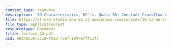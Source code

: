 ```yaml
---
content_type: resource
description: '3D Characteristics, BC''s. Quasi-3D: Constant-Crossflow Approximation'
file: https://ol-ocw-studio-app-qa.s3.amazonaws.com/courses/16-13-aerodynamics-of-viscous-fluids-fall-2003/681485365518f01377ef1047efff11f7_lecture_34.pdf
file_type: application/pdf
resourcetype: Document
title: lecture_34.pdf
uid: 68148536-5518-f013-77ef-1047efff11f7
---
```

